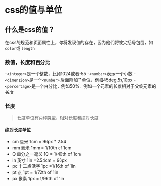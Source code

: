 # css的值与单位

## 什么是css的值？

在css的规范和页面属性上，你将发现值的存在，因为他们将被尖括号包围，如`color`或 `length`

### 数值，长度和百分比

-`<integer>`是一个整数，比如1024或者-55
-`<number>`表示一个小数
-`<dimension>`是一个`<number>`,后面附加了单位，例如45deg,5s,10px
-`<percentage>`是一个白分比，例如50%，例如一个元素的长度相对于父级元素的长度

### 长度

>长度单位有两种类型，相对长度和绝对长度

#### 绝对长度单位

- cm  厘米   1cm = 96px * 2.54
- mm  毫米   1mm = 1/10th of 1cm
- Q   四分之一毫米  1Q = 1/40th of 1cm
- in  英寸   1in =2.54cm = 96px
- pc  十二点活字 1pc =1/16th of 1in
- pt  点     1pt = 1/72th of 1in
- px 像素    1px  = 1/96th of 1in
